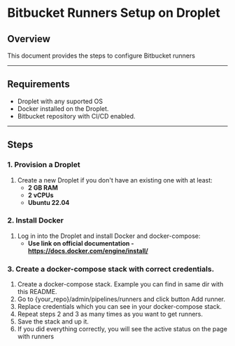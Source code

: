 # Bitbucket Runners Setup on Droplet

## Overview

This document provides the steps to configure Bitbucket runners

---

## Requirements

- Droplet with any suported OS 
- Docker installed on the Droplet.
- Bitbucket repository with CI/CD enabled.

---

## Steps

### 1. Provision a Droplet
1. Create a new Droplet if you don't have an existing one with at least:
   - **2 GB RAM**
   - **2 vCPUs**
   - **Ubuntu 22.04**

### 2. Install Docker
1. Log in into the Droplet and install Docker and docker-compose:
   - **Use link on official documentation - https://docs.docker.com/engine/install/**

### 3. Create a docker-compose stack with correct credentials.
1. Create a docker-compose stack. Example you can find in same dir with this README.
2. Go to {your_repo}/admin/pipelines/runners and click button Add runner.
3. Replace credentials which you can see in your docker-compose stack.
4. Repeat steps 2 and 3 as many times as you want to get runners.
5. Save the stack and up it.
6. If you did everything correctly, you will see the active status on the page with runners


